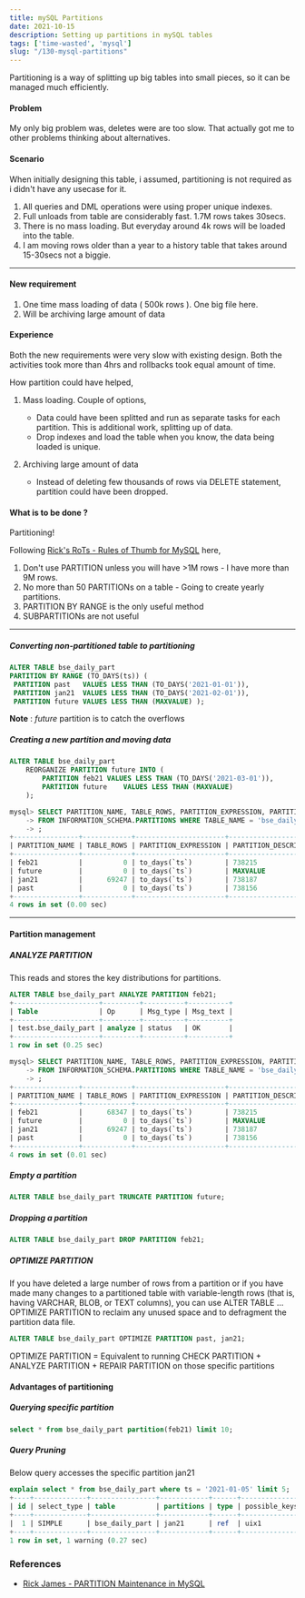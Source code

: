 ```yaml
---
title: mySQL Partitions
date: 2021-10-15
description: Setting up partitions in mySQL tables
tags: ['time-wasted', 'mysql']
slug: "/130-mysql-partitions"
---
```


Partitioning is a way of splitting up big tables into small pieces, so it can be managed much efficiently. 

#### Problem

My only big problem was, deletes were are too slow. That actually got me to other problems thinking about alternatives. 

#### Scenario

When initially designing this table, i assumed, partitioning is not required as i didn't have any usecase for it. 
1. All queries and DML operations were using proper unique indexes. 
2. Full unloads from table are considerably fast. 1.7M rows takes 30secs. 
3. There is no mass loading. But everyday around 4k rows will be loaded into the table. 
4. I am moving rows older than a year to a history table that takes around 15-30secs not a biggie. 

* * * 

#### New requirement

1. One time mass loading of data ( 500k rows ). One big file here. 
2. Will be archiving large amount of data 

#### Experience

Both the new requirements were very slow with existing design. Both the activities took more than 4hrs and rollbacks took equal amount of time. 

How partition could have helped,

1. Mass loading. Couple of options, 
    * Data could have been splitted and run as separate tasks for each partition. This is additional work, splitting up of data. 
    * Drop indexes and load the table when you know, the data being loaded is unique. 

2. Archiving large amount of data 
    * Instead of deleting few thousands of rows via DELETE statement, partition could have been dropped. 

#### What is to be done ? 

Partitioning!

Following [Rick's RoTs - Rules of Thumb for MySQL](http://mysql.rjweb.org/doc.php/partitionmaint) here, 
1. Don't use PARTITION unless you will have >1M rows - I have more than 9M rows. 
2. No more than 50 PARTITIONs on a table - Going to create yearly partitions. 
3. PARTITION BY RANGE is the only useful method
4. SUBPARTITIONs are not useful

* * * 

##### Converting non-partitioned table to partitioning

```sql
ALTER TABLE bse_daily_part  
PARTITION BY RANGE (TO_DAYS(ts)) (
 PARTITION past   VALUES LESS THAN (TO_DAYS('2021-01-01')),
 PARTITION jan21  VALUES LESS THAN (TO_DAYS('2021-02-01')),
 PARTITION future VALUES LESS THAN (MAXVALUE) );
```

**Note** : *future* partition is to catch the overflows


##### Creating a new partition and moving data
```sql
ALTER TABLE bse_daily_part
    REORGANIZE PARTITION future INTO (
        PARTITION feb21 VALUES LESS THAN (TO_DAYS('2021-03-01')),
        PARTITION future    VALUES LESS THAN (MAXVALUE)
    );

mysql> SELECT PARTITION_NAME, TABLE_ROWS, PARTITION_EXPRESSION, PARTITION_DESCRIPTION
    -> FROM INFORMATION_SCHEMA.PARTITIONS WHERE TABLE_NAME = 'bse_daily_part'
    -> ;
+----------------+------------+----------------------+-----------------------+
| PARTITION_NAME | TABLE_ROWS | PARTITION_EXPRESSION | PARTITION_DESCRIPTION |
+----------------+------------+----------------------+-----------------------+
| feb21          |          0 | to_days(`ts`)        | 738215                |
| future         |          0 | to_days(`ts`)        | MAXVALUE              |
| jan21          |      69247 | to_days(`ts`)        | 738187                |
| past           |          0 | to_days(`ts`)        | 738156                |
+----------------+------------+----------------------+-----------------------+
4 rows in set (0.00 sec)
```

* * * 

#### Partition management

##### ANALYZE PARTITION

This reads and stores the key distributions for partitions.

```sql
ALTER TABLE bse_daily_part ANALYZE PARTITION feb21;
+---------------------+---------+----------+----------+
| Table               | Op      | Msg_type | Msg_text |
+---------------------+---------+----------+----------+
| test.bse_daily_part | analyze | status   | OK       |
+---------------------+---------+----------+----------+
1 row in set (0.25 sec)

mysql> SELECT PARTITION_NAME, TABLE_ROWS, PARTITION_EXPRESSION, PARTITION_DESCRIPTION
    -> FROM INFORMATION_SCHEMA.PARTITIONS WHERE TABLE_NAME = 'bse_daily_part'
    -> ;
+----------------+------------+----------------------+-----------------------+
| PARTITION_NAME | TABLE_ROWS | PARTITION_EXPRESSION | PARTITION_DESCRIPTION |
+----------------+------------+----------------------+-----------------------+
| feb21          |      68347 | to_days(`ts`)        | 738215                |
| future         |          0 | to_days(`ts`)        | MAXVALUE              |
| jan21          |      69247 | to_days(`ts`)        | 738187                |
| past           |          0 | to_days(`ts`)        | 738156                |
+----------------+------------+----------------------+-----------------------+
4 rows in set (0.01 sec)
```

##### Empty a partition 
```sql
ALTER TABLE bse_daily_part TRUNCATE PARTITION future;
```

##### Dropping a partition
```sql
ALTER TABLE bse_daily_part DROP PARTITION feb21;
```


##### OPTIMIZE PARTITION

If you have deleted a large number of rows from a partition or if you have made many changes to a partitioned table with variable-length rows (that is, having VARCHAR, BLOB, or TEXT columns), you can use ALTER TABLE ... OPTIMIZE PARTITION to reclaim any unused space and to defragment the partition data file.

```sql
ALTER TABLE bse_daily_part OPTIMIZE PARTITION past, jan21;
```

OPTIMIZE PARTITION = Equivalent to running CHECK PARTITION + ANALYZE PARTITION + REPAIR PARTITION on those specific partitions

#### Advantages of partitioning

##### Querying specific partition 
```sql
select * from bse_daily_part partition(feb21) limit 10;
```

##### Query Pruning 

Below query accesses the specific partition jan21
```sql
explain select * from bse_daily_part where ts = '2021-01-05' limit 5;
+----+-------------+----------------+------------+------+---------------+------+---------+-------+------+----------+-------+
| id | select_type | table          | partitions | type | possible_keys | key  | key_len | ref   | rows | filtered | Extra |
+----+-------------+----------------+------------+------+---------------+------+---------+-------+------+----------+-------+
|  1 | SIMPLE      | bse_daily_part | jan21      | ref  | uix1          | uix1 | 5       | const | 7120 |   100.00 | NULL  |
+----+-------------+----------------+------------+------+---------------+------+---------+-------+------+----------+-------+
1 row in set, 1 warning (0.27 sec)
```


### References

* [Rick James - PARTITION Maintenance in MySQL](http://mysql.rjweb.org/doc.php/partitionmaint)
